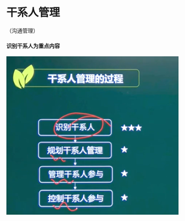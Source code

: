 # 干系人管理

（沟通管理）

#### 识别干系人为重点内容

![image-20210407142208569](../picture/image-20210407142208569.png)















